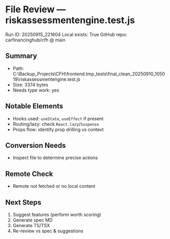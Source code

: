 # File Review — riskassessmentengine.test.js
Run ID: 20250915_221604
Local exists: True
GitHub repo: carfinancinghub/cfh @ main

## Summary
- Path: C:\Backup_Projects\CFH\frontend\.tmp_tests\final_clean_20250910_105019\riskassessmentengine.test.js
- Size: 3374 bytes
- Needs type work: yes

## Notable Elements
- Hooks used: `useState`, `useEffect` if present
- Routing/lazy: check `React.lazy`/`Suspense`
- Props flow: identify prop drilling vs context

## Conversion Needs
- Inspect file to determine precise actions

## Remote Check
- Remote not fetched or no local content

## Next Steps
1) Suggest features (perform worth scoring)
2) Generate spec MD
3) Generate TS/TSX
4) Re-review vs spec & suggestions